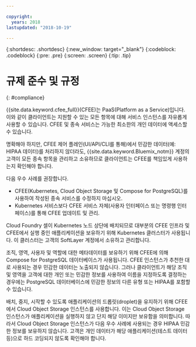 ```yaml
---

copyright:
  years: 2018
lastupdated: "2018-10-19"

---
```


{:shortdesc: .shortdesc}
{:new_window: target="_blank"}
{:codeblock: .codeblock}
{:pre: .pre}
{:screen: .screen}
{:tip: .tip}


# 규제 준수 및 규정
{: #compliance}

{{site.data.keyword.cfee_full}}(CFEE)는 PaaS(Platform as a Service)입니다. 이와 같이 클라이언트는 지원할 수 있는 모든 항목에 대해 서비스 인스턴스를 자유롭게 사용할 수 있습니다. CFEE 및 종속 서비스는 가능한 최소한의 개인 데이터에 액세스할 수 있습니다.

명확해야 하지만, CFEE 제어 플레인(UI/API/CLI를 통해)에서 민감한 데이터(예: HIPAA 데이터)를 처리하지 않더라도, {{site.data.keyword.Bluemix_notm}} 계정의 고객이 모든 종속 항목을 관리하고 소유하므로 클라이언트는 CFEE를 책임있게 사용하는지 확인해야 합니다. 

다음 우수 사례를 권장합니다.
*  CFEE(Kubernetes, Cloud Object Storage 및 Compose for PostgreSQL)를 사용하여 작성된 종속 서비스를 수정하지 마십시오.
*  Kubernetes 서비스보다 CFEE 서비스 자체(사용자 인터페이스 또는 명령행 인터페이스)를 통해 CFEE 업데이트 및 관리.

Cloud Foundry 셀이 Kubernetes 노드 상단에 배치되므로 대부분의 CFEE 인프라 및 CFEE에서 실행 중인 애플리케이션을 보유하기 위해 Kubernetes 클러스터가 사용됩니다. 이 클러스터는 고객의 SoftLayer 계정에서 소유하고 관리합니다.

조직, 영역, 사용자 및 역할에 대한 메타데이터를 보유하기 위해 CFEE에 의해 Compose for PostgreSQL 데이터베이스가 사용됩니다. CFEE 인스턴스가 추천한 대로 사용되는 경우 민감한 데이터는 노출되지 않습니다. 그러나 클라이언트가 해당 조직 및 영역을 고객에 대한 개인 또는 민감한 정보를 사용하여 이름을 지정하도록 결정하는 경우에는 PostgreSQL 데이터베이스에 민감한 정보의 다른 유형 또는 HIPAA를 포함할 수 있습니다.

배치, 중지, 시작할 수 있도록 애플리케이션의 드롭릿(droplet)을 유지하기 위해 CFEE에서 Cloud Object Storage 인스턴스를 사용합니다. 이는 Cloud Object Storage 인스턴스가 애플리케이션을 실행하지 않고 단지 해당 이미지만 보유함을 의미합니다. 따라서 Cloud Object Storage 인스턴스가 다음 우수 사례에 사용되는 경우 HIPAA 민감한 정보를 보유하지 않습니다. 고객은 개인 데이터가 해당 애플리케이션(테스트 데이터 등)으로 하드 코딩되지 않도록 확인해야 합니다.
